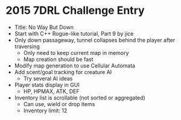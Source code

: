 # 2015 7DRL Challenge Entry
* Title: No Way But Down
* Start with C++ Rogue-like tutorial, Part 9 by jice
* Only down passageway, tunnel collapses behind the player after traversing
    * Only need to keep current map in memory
    * Map creation should be fast
* Modify map generation to use Cellular Automata
* Add scent/goal tracking for creature AI
    * Try several AI ideas
* Player stats display in GUI
    * HP, HPMAX, ATK, DEF
* Inventory list is scrollable (not sorted or aggregated)
    * Can use, wield or drop items
    * Inventory limit: 12